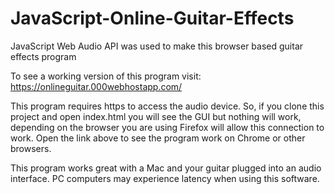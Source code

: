 # JavaScript-Online-Guitar-Effects
JavaScript Web Audio API was used to make this browser based guitar effects program 

To see a working version of this program visit: https://onlineguitar.000webhostapp.com/

This program requires https to access the audio device. So, if you clone this project and open index.html you will see the GUI but nothing will work, depending on the browser you are using Firefox will allow this connection to work. Open the link above to see the program work on Chrome or other browsers.

This program works great with a Mac and your guitar plugged into an audio interface.
PC computers may experience latency when using this software.

